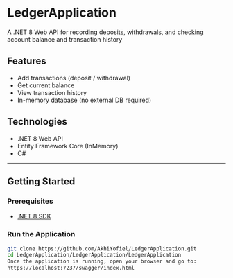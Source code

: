 # LedgerApplication

A .NET 8 Web API for recording deposits, withdrawals, and checking account balance and transaction history

## Features

- Add transactions (deposit / withdrawal)
- Get current balance
- View transaction history
- In-memory database (no external DB required)

## Technologies

- .NET 8 Web API
- Entity Framework Core (InMemory)
- C#

---

## Getting Started

### Prerequisites

- [.NET 8 SDK](https://dotnet.microsoft.com/en-us/download/dotnet/8.0)

### Run the Application

```bash
git clone https://github.com/AkhiYofiel/LedgerApplication.git
cd LedgerApplication/LedgerApplication/LedgerApplication
Once the application is running, open your browser and go to:
https://localhost:7237/swagger/index.html
